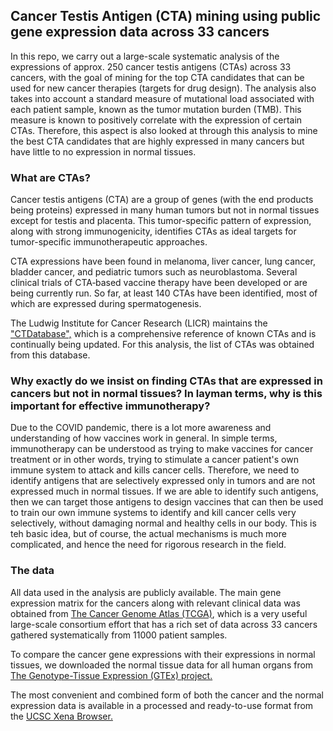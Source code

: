 ## Cancer Testis Antigen (CTA) mining using public gene expression data across 33 cancers
In this repo, we carry out a large-scale systematic analysis of the expressions of approx. 250 cancer testis antigens (CTAs) across 33 cancers, with the goal of mining for the top CTA candidates that can be used for new cancer therapies (targets for drug design).  The analysis also takes into account a standard measure of mutational load associated with each patient sample, known as the tumor mutation burden (TMB). This measure is known to positively correlate with the expression of certain CTAs. Therefore, this aspect is also looked at through this analysis to mine the best CTA candidates that are highly expressed in many cancers but have little to no expression in normal tissues.

### What are CTAs?
Cancer testis antigens (CTA) are a group of genes (with the end products being proteins) expressed in many human tumors but not in normal tissues except for testis and placenta. This tumor-specific pattern of expression, along with strong immunogenicity, identifies CTAs as ideal targets for tumor-specific immunotherapeutic approaches. 

CTA expressions have been found in melanoma, liver cancer, lung cancer, bladder cancer, and pediatric tumors such as neuroblastoma. Several clinical trials of CTA‐based vaccine therapy have been developed or are being currently run. So far, at least 140 CTAs have been identified, most of which are expressed during spermatogenesis. 

The Ludwig Institute for Cancer Research (LICR) maintains the ["CTDatabase",](http://www.cta.lncc.br/) which is a comprehensive reference of known CTAs and is continually being updated. For this analysis, the list of CTAs was obtained from this database. 

### Why exactly do we insist on finding CTAs that are expressed in cancers but not in normal tissues? In layman terms, why is this important for effective immunotherapy?
Due to the COVID pandemic, there is a lot more awareness and understanding of how vaccines work in general. In simple terms, immunotherapy can be understood as trying to make vaccines for cancer treatment or in other words, trying to stimulate a cancer patient's own immune system to attack and kills cancer cells. Therefore, we need to identify antigens that are selectively expressed only in tumors and are not expressed much in normal tissues. If we are able to identify such antigens, then we can target those antigens to design vaccines that can then be used to train our own immune systems to identify and kill cancer cells very selectively, without damaging normal and healthy cells in our body. This is teh basic idea, but of course, the actual mechanisms is much more complicated, and hence the need for rigorous research in the field.

### The data
All data used in the analysis are publicly available. The main gene expression matrix for the cancers along with relevant clinical data was obtained from [The Cancer Genome Atlas (TCGA)](https://www.cancer.gov/about-nci/organization/ccg/research/structural-genomics/tcga), which is a very useful large-scale consortium effort that has a rich set of data across 33 cancers gathered systematically from 11000 patient samples. 

To compare the cancer gene expressions with their expressions in normal tissues, we downloaded the normal tissue data for all human organs from [The Genotype-Tissue Expression (GTEx) project.](https://gtexportal.org/home/)

The most convenient and combined form of both the cancer and the normal expression data is available in a processed and ready-to-use format from the [UCSC Xena Browser.](https://xenabrowser.net/datapages/?dataset=TcgaTargetGtex_RSEM_Hugo_norm_count&host=https%3A%2F%2Ftoil.xenahubs.net&removeHub=https%3A%2F%2Fxena.treehouse.gi.ucsc.edu%3A443)
